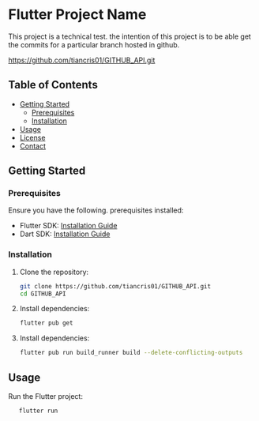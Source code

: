 # Flutter Project Name

This project is a technical test. the intention of this project is to be able get the commits for a particular branch hosted in github.

https://github.com/tiancris01/GITHUB_API.git

## Table of Contents

- [Getting Started](#getting-started)
  - [Prerequisites](#prerequisites)
  - [Installation](#installation)
- [Usage](#usage)
- [License](#license)
- [Contact](#contact)

## Getting Started

### Prerequisites

Ensure you have the following. prerequisites installed:

- Flutter SDK: [Installation Guide](https://flutter.dev/docs/get-started/install)
- Dart SDK: [Installation Guide](https://dart.dev/get-dart)

### Installation

1. Clone the repository:

   ```bash
   git clone https://github.com/tiancris01/GITHUB_API.git
   cd GITHUB_API

   ```

2. Install dependencies:

   ```bash
   flutter pub get

   ```

3. Install dependencies:
   ```bash
   flutter pub run build_runner build --delete-conflicting-outputs
   ```

## Usage

Run the Flutter project:

```bash
   flutter run
```
